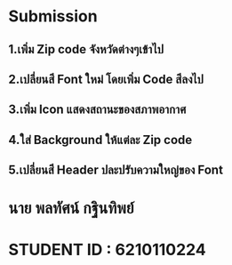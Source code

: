 # Submission

## 1.เพิ่ม Zip code จังหวัดต่างๆเข้าไป

## 2.เปลี่ยนสี Font ใหม่ โดยเพิ่ม Code สีลงไป

## 3.เพิ่ม Icon แสดงสถานะของสภาพอากาศ

## 4.ใส่ Background ให้แต่ละ Zip code

## 5.เปลี่ยนสี Header ปละปรับความใหญ่ของ Font

# นาย พลทัศน์ กฐินทิพย์ 
# STUDENT ID : 6210110224
